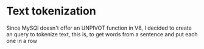 # Text tokenization

Since MySQl doesn't offer an UNPIVOT function in V8, I decided to create an query to tokenize text, this is, to get words from a sentence and put each one in a row
